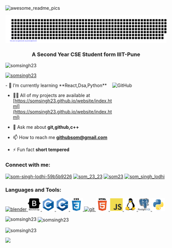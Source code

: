 <img width="1000" alt="awesome_readme_pics" src="https://user-images.githubusercontent.com/91485305/196938698-5406938f-e4e6-4b89-9599-7619342be540.png">

<!-- <h1 align = "center" ><img src = "https://readme-typing-svg.herokuapp.com?font=Kalam&size=40&duration=2000&pause=380&color=02A8F7&center=true&vCenter=true&width=443&height=55&lines=Hi+%F0%9F%91%8B%2C+I'm+Som"/></h1> -->
![gitartwork](gitartwork.svg)
<h3 align="center">A Second Year CSE Student form IIIT-Pune</h3>

<p align="left"> <img src="https://komarev.com/ghpvc/?username=somsingh23&label=Profile%20views&color=0e75b6&style=flat" alt="somsingh23" /> </p>

<p align="left"> <a href="https://github.com/ryo-ma/github-profile-trophy"><img src="https://github-profile-trophy.vercel.app/?username=somsingh23" alt="somsingh23" /></a> </p>
<img alt="GitHub" src="https://github.githubassets.com/images/mona-loading-dark.gif" width="170" height="170" align="right"  />
- 🌱 I’m currently learning **React,Dsa,Python**

- 👨‍💻 All of my projects are available at [https://somsingh23.github.io/website/index.html](https://somsingh23.github.io/website/index.html)

- 💬 Ask me about **git,github,c++**

- 📫 How to reach me **githubsom@gmail.com**

- ⚡ Fun fact **short tempered**

<h3 align="left">Connect with me:</h3>
<p align="left">
<a href="https://linkedin.com/in/som-singh-lodhi-59b5b9226" target="blank"><img align="center" src="https://raw.githubusercontent.com/rahuldkjain/github-profile-readme-generator/master/src/images/icons/Social/linked-in-alt.svg" alt="som-singh-lodhi-59b5b9226" height="30" width="40" /></a>
<a href="https://www.codechef.com/users/som_23_23" target="blank"><img align="center" src="https://cdn.jsdelivr.net/npm/simple-icons@3.1.0/icons/codechef.svg" alt="som_23_23" height="30" width="40" /></a>
<a href="https://codeforces.com/profile/som23" target="blank"><img align="center" src="https://raw.githubusercontent.com/rahuldkjain/github-profile-readme-generator/master/src/images/icons/Social/codeforces.svg" alt="som23" height="30" width="40" /></a>
<a href="https://auth.geeksforgeeks.org/user/som_singh_lodhi" target="blank"><img align="center" src="https://raw.githubusercontent.com/rahuldkjain/github-profile-readme-generator/master/src/images/icons/Social/geeks-for-geeks.svg" alt="som_singh_lodhi" height="30" width="40" /></a>
</p>

<h3 align="left">Languages and Tools:</h3>
<p align="left"> <a href="https://www.blender.org/" target="_blank" rel="noreferrer"> <img src="https://download.blender.org/branding/community/blender_community_badge_white.svg" alt="blender" width="40" height="40"/> </a> <a href="https://getbootstrap.com" target="_blank" rel="noreferrer"> <img src="https://raw.githubusercontent.com/devicons/devicon/master/icons/bootstrap/bootstrap-plain-wordmark.svg" alt="bootstrap" width="40" height="40"/> </a> <a href="https://www.cprogramming.com/" target="_blank" rel="noreferrer"> <img src="https://raw.githubusercontent.com/devicons/devicon/master/icons/c/c-original.svg" alt="c" width="40" height="40"/> </a> <a href="https://www.w3schools.com/cpp/" target="_blank" rel="noreferrer"> <img src="https://raw.githubusercontent.com/devicons/devicon/master/icons/cplusplus/cplusplus-original.svg" alt="cplusplus" width="40" height="40"/> </a> <a href="https://www.w3schools.com/css/" target="_blank" rel="noreferrer"> <img src="https://raw.githubusercontent.com/devicons/devicon/master/icons/css3/css3-original-wordmark.svg" alt="css3" width="40" height="40"/> </a> <a href="https://git-scm.com/" target="_blank" rel="noreferrer"> <img src="https://www.vectorlogo.zone/logos/git-scm/git-scm-icon.svg" alt="git" width="40" height="40"/> </a> <a href="https://www.w3.org/html/" target="_blank" rel="noreferrer"> <img src="https://raw.githubusercontent.com/devicons/devicon/master/icons/html5/html5-original-wordmark.svg" alt="html5" width="40" height="40"/> </a> <a href="https://developer.mozilla.org/en-US/docs/Web/JavaScript" target="_blank" rel="noreferrer"> <img src="https://raw.githubusercontent.com/devicons/devicon/master/icons/javascript/javascript-original.svg" alt="javascript" width="40" height="40"/> </a> <a href="https://www.linux.org/" target="_blank" rel="noreferrer"> <img src="https://raw.githubusercontent.com/devicons/devicon/master/icons/linux/linux-original.svg" alt="linux" width="40" height="40"/> </a> <a href="https://www.postgresql.org" target="_blank" rel="noreferrer"> <img src="https://raw.githubusercontent.com/devicons/devicon/master/icons/postgresql/postgresql-original-wordmark.svg" alt="postgresql" width="40" height="40"/> </a> <a href="https://www.python.org" target="_blank" rel="noreferrer"> <img src="https://raw.githubusercontent.com/devicons/devicon/master/icons/python/python-original.svg" alt="python" width="40" height="40"/> </a> </p>

<p><img align="left" src="https://github-readme-stats.vercel.app/api/top-langs?username=somsingh23&show_icons=true&locale=en&layout=compact" alt="somsingh23" /></p>

<p>&nbsp;<img align="center" src="https://github-readme-stats.vercel.app/api?username=somsingh23&show_icons=true&locale=en" alt="somsingh23" /></p>

<p><img align="center" src="https://github-readme-streak-stats.herokuapp.com/?user=somsingh23&" alt="somsingh23" /></p>
<p><img src = "https://activity-graph.herokuapp.com/graph?username=SomSingh23&theme=react-dark&hide_border=true&area=true"/></p>
